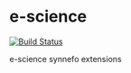 e-science
=========
[![Build Status](https://travis-ci.org/ibyron/e-science.svg?branch=develop)](https:////travis-ci.org/ibyron/api-consumer)

e-science synnefo extensions
